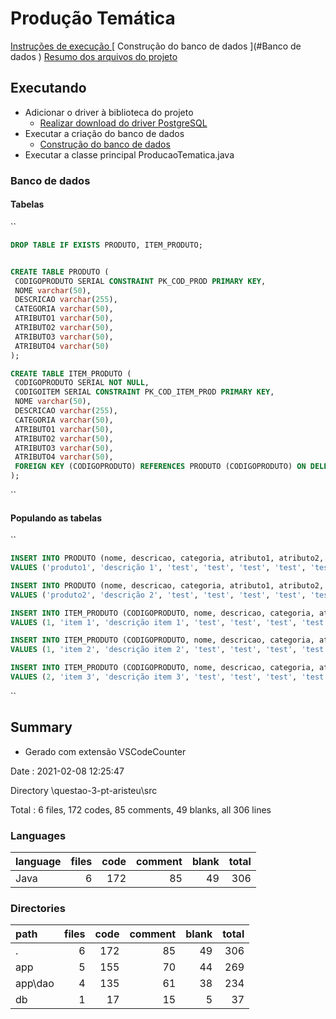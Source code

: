 # Produção Temática

[ Instruções de execução ](#Executando)
[ Construção do banco de dados ](#Banco de dados )
[Resumo dos arquivos do projeto](#Summary)

## Executando

- Adicionar o driver à biblioteca do projeto
	* [Realizar download do driver PostgreSQL](https://jdbc.postgresql.org/download.html)
- Executar a criação do banco de dados
	* [ Construção do banco de dados ](#criando)
- Executar a classe principal ProducaoTematica.java

### Banco de dados
#### Tabelas
``
~~~sql
DROP TABLE IF EXISTS PRODUTO, ITEM_PRODUTO;


CREATE TABLE PRODUTO (
 CODIGOPRODUTO SERIAL CONSTRAINT PK_COD_PROD PRIMARY KEY,
 NOME varchar(50),
 DESCRICAO varchar(255),
 CATEGORIA varchar(50),
 ATRIBUTO1 varchar(50),
 ATRIBUTO2 varchar(50),
 ATRIBUTO3 varchar(50),
 ATRIBUTO4 varchar(50)
);

CREATE TABLE ITEM_PRODUTO (
 CODIGOPRODUTO SERIAL NOT NULL,
 CODIGOITEM SERIAL CONSTRAINT PK_COD_ITEM_PROD PRIMARY KEY,
 NOME varchar(50),
 DESCRICAO varchar(255),
 CATEGORIA varchar(50),
 ATRIBUTO1 varchar(50),
 ATRIBUTO2 varchar(50),
 ATRIBUTO3 varchar(50),
 ATRIBUTO4 varchar(50),
 FOREIGN KEY (CODIGOPRODUTO) REFERENCES PRODUTO (CODIGOPRODUTO) ON DELETE CASCADE
);
~~~
``
#### Populando as tabelas
``
~~~sql
INSERT INTO PRODUTO (nome, descricao, categoria, atributo1, atributo2, atributo3, atributo4) 
VALUES ('produto1', 'descrição 1', 'test', 'test', 'test', 'test', 'test');

INSERT INTO PRODUTO (nome, descricao, categoria, atributo1, atributo2, atributo3, atributo4) 
VALUES ('produto2', 'descrição 2', 'test', 'test', 'test', 'test', 'test');

INSERT INTO ITEM_PRODUTO (CODIGOPRODUTO, nome, descricao, categoria, atributo1, atributo2, atributo3, atributo4) 
VALUES (1, 'item 1', 'descrição item 1', 'test', 'test', 'test', 'test', 'test');

INSERT INTO ITEM_PRODUTO (CODIGOPRODUTO, nome, descricao, categoria, atributo1, atributo2, atributo3, atributo4) 
VALUES (1, 'item 2', 'descrição item 2', 'test', 'test', 'test', 'test', 'test');

INSERT INTO ITEM_PRODUTO (CODIGOPRODUTO, nome, descricao, categoria, atributo1, atributo2, atributo3, atributo4) 
VALUES (2, 'item 3', 'descrição item 3', 'test', 'test', 'test', 'test', 'test');
~~~
``


## Summary
* Gerado com extensão VSCodeCounter

Date : 2021-02-08 12:25:47

Directory \questao-3-pt-aristeu\src

Total : 6 files,  172 codes, 85 comments, 49 blanks, all 306 lines

###  Languages
| language | files | code | comment | blank | total |
| :--- | ---: | ---: | ---: | ---: | ---: |
| Java | 6 | 172 | 85 | 49 | 306 |

### Directories
| path | files | code | comment | blank | total |
| :--- | ---: | ---: | ---: | ---: | ---: |
| . | 6 | 172 | 85 | 49 | 306 |
| app | 5 | 155 | 70 | 44 | 269 |
| app\dao | 4 | 135 | 61 | 38 | 234 |
| db | 1 | 17 | 15 | 5 | 37 |